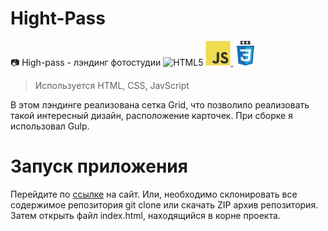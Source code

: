 # Hight-Pass
📷 High-pass - лэндинг фотостудии
![HTML5](https://img.shields.io/badge/html5-%23E34F26.svg?style=for-the-badge&logo=html5&logoColor=white)    <!-- JavaScript --><a href="https://developer.mozilla.org/en-US/docs/Web/JavaScript" target="_blank" rel="noreferrer"><img src="https://raw.githubusercontent.com/devicons/devicon/master/icons/javascript/javascript-original.svg" alt="javascript" height="40"/> </a><!-- CSS --><a href="https://www.w3schools.com/css/" target="_blank" rel="noreferrer"><img src="https://raw.githubusercontent.com/devicons/devicon/master/icons/css3/css3-original-wordmark.svg" alt="css3" height="40"/> </a>

> Используется HTML, CSS, JavScript

В этом лэндинге реализована сетка Grid, что позволило реализовать такой интересный дизайн, расположение карточек. При сборке я использовал Gulp.

# Запуск приложения
Перейдите по  [ссылке](https://epankratoff.github.io/Hight-Pass/) на сайт.
Или, необходимо склонировать все содержимое репозитория git clone <this repo> или скачать ZIP архив репозитория. Затем открыть файл index.html, находящийся в корне проекта.
